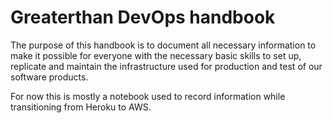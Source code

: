 # Greaterthan DevOps handbook

The purpose of this handbook is to document all necessary information to make it possible for everyone with the necessary basic skills to set up, replicate and maintain the infrastructure used for production and test of our software products.

For now this is mostly a notebook used to record information while transitioning from Heroku to AWS.


